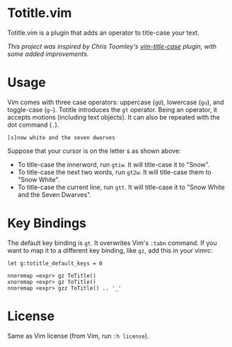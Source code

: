 # Totitle.vim

Totitle.vim is a plugin that adds an operator to title-case your text. 

*This project was inspired by Chris Toomley's [vim-title-case](https://github.com/christoomey/vim-title-case) plugin, with some added improvements.*

# Usage

Vim comes with three case operators: uppercase (`gU`), lowercase (`gu`), and toggle-case (`g~`). Totitle introduces the `gt` operator. Being an operator, it accepts motions (including text objects). It can also be repeated with the dot command (`.`).

```
[s]now white and the seven dwarves
```

Suppose that your cursor is on the letter s as shown above:
- To title-case the innerword, run `gtiw`. It will title-case it to "Snow".
- To title-case the next two words, run `gt2w`. It will title-case them to "Snow White".
- To title-case the current line, run `gtt`. It will title-case it to "Snow White and the Seven Dwarves".

# Key Bindings

The default key binding is `gt`. It overwrites Vim's `:tabn` command. If you want to map it to a different key binding, like `gz`, add this in your vimrc:

```
let g:totitle_default_keys = 0

nnoremap <expr> gz ToTitle()
xnoremap <expr> gz ToTitle()
nnoremap <expr> gzz ToTitle() .. '_'
```


# License

Same as Vim license (from Vim, run `:h license`).

